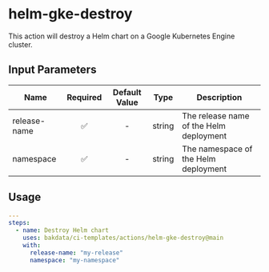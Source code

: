 # helm-gke-destroy

This action will destroy a Helm chart on a Google Kubernetes Engine cluster.

## Input Parameters

| Name         | Required | Default Value |  Type  | Description                             |
| ------------ | :------: | :-----------: | :----: | --------------------------------------- |
| release-name |    ✅    |       -       | string | The release name of the Helm deployment |
| namespace    |    ✅    |       -       | string | The namespace of the Helm deployment    |

## Usage

```yaml
---
steps:
  - name: Destroy Helm chart
    uses: bakdata/ci-templates/actions/helm-gke-destroy@main
    with:
      release-name: "my-release"
      namespace: "my-namespace"
```
